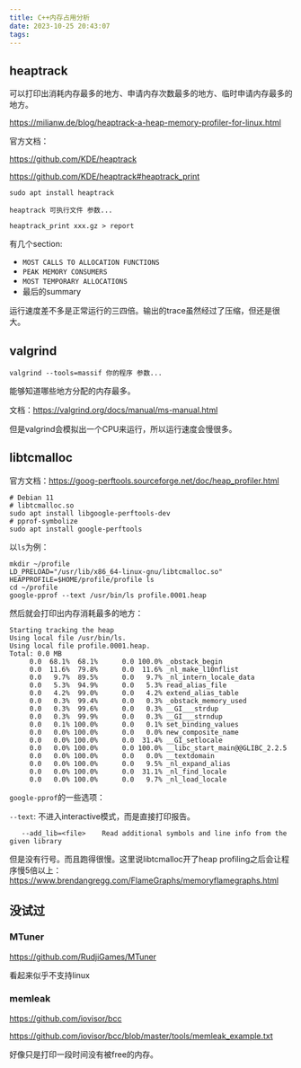 ```yaml
---
title: C++内存占用分析
date: 2023-10-25 20:43:07
tags:
---
```


## heaptrack

可以打印出消耗内存最多的地方、申请内存次数最多的地方、临时申请内存最多的地方。

<https://milianw.de/blog/heaptrack-a-heap-memory-profiler-for-linux.html>

官方文档：

<https://github.com/KDE/heaptrack>

<https://github.com/KDE/heaptrack#heaptrack_print>

```shell
sudo apt install heaptrack
```

```shell
heaptrack 可执行文件 参数...
```

```shell
heaptrack_print xxx.gz > report
```

有几个section:

- `MOST CALLS TO ALLOCATION FUNCTIONS`
- `PEAK MEMORY CONSUMERS`
- `MOST TEMPORARY ALLOCATIONS`
- 最后的summary

运行速度差不多是正常运行的三四倍。输出的trace虽然经过了压缩，但还是很大。

## valgrind

`valgrind --tools=massif 你的程序 参数...`

能够知道哪些地方分配的内存最多。

文档：<https://valgrind.org/docs/manual/ms-manual.html>

但是valgrind会模拟出一个CPU来运行，所以运行速度会慢很多。

## libtcmalloc

官方文档：<https://goog-perftools.sourceforge.net/doc/heap_profiler.html>

```shell
# Debian 11
# libtcmalloc.so
sudo apt install libgoogle-perftools-dev
# pprof-symbolize
sudo apt install google-perftools
```

以`ls`为例：

```shell
mkdir ~/profile
LD_PRELOAD="/usr/lib/x86_64-linux-gnu/libtcmalloc.so" HEAPPROFILE=$HOME/profile/profile ls
cd ~/profile
google-pprof --text /usr/bin/ls profile.0001.heap
```

然后就会打印出内存消耗最多的地方：

```shell
Starting tracking the heap
Using local file /usr/bin/ls.
Using local file profile.0001.heap.
Total: 0.0 MB
     0.0  68.1%  68.1%      0.0 100.0% _obstack_begin
     0.0  11.6%  79.8%      0.0  11.6% _nl_make_l10nflist
     0.0   9.7%  89.5%      0.0   9.7% _nl_intern_locale_data
     0.0   5.3%  94.9%      0.0   5.3% read_alias_file
     0.0   4.2%  99.0%      0.0   4.2% extend_alias_table
     0.0   0.3%  99.4%      0.0   0.3% _obstack_memory_used
     0.0   0.3%  99.6%      0.0   0.3% __GI___strdup
     0.0   0.3%  99.9%      0.0   0.3% __GI___strndup
     0.0   0.1% 100.0%      0.0   0.1% set_binding_values
     0.0   0.0% 100.0%      0.0   0.0% new_composite_name
     0.0   0.0% 100.0%      0.0  31.4% __GI_setlocale
     0.0   0.0% 100.0%      0.0 100.0% __libc_start_main@@GLIBC_2.2.5
     0.0   0.0% 100.0%      0.0   0.0% __textdomain
     0.0   0.0% 100.0%      0.0   9.5% _nl_expand_alias
     0.0   0.0% 100.0%      0.0  31.1% _nl_find_locale
     0.0   0.0% 100.0%      0.0   9.7% _nl_load_locale
```

`google-pprof`的一些选项：

`--text`: 不进入interactive模式，而是直接打印报告。

```text
   --add_lib=<file>    Read additional symbols and line info from the given library
```

但是没有行号。而且跑得很慢。这里说libtcmalloc开了heap profiling之后会让程序慢5倍以上：<https://www.brendangregg.com/FlameGraphs/memoryflamegraphs.html>

## 没试过

### MTuner

<https://github.com/RudjiGames/MTuner>

看起来似乎不支持linux

### memleak

<https://github.com/iovisor/bcc>

<https://github.com/iovisor/bcc/blob/master/tools/memleak_example.txt>

好像只是打印一段时间没有被free的内存。
